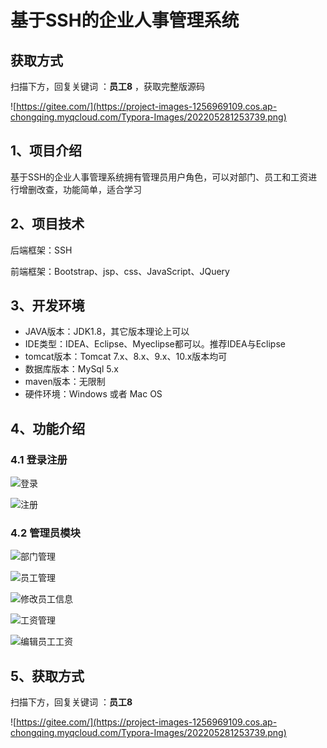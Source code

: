 # 基于SSH的企业人事管理系统

## 获取方式

扫描下方，回复关键词  ：**员工8** ，获取完整版源码

![https://gitee.com/](https://project-images-1256969109.cos.ap-chongqing.myqcloud.com/Typora-Images/202205281253739.png)

## 1、项目介绍

基于SSH的企业人事管理系统拥有管理员用户角色，可以对部门、员工和工资进行增删改查，功能简单，适合学习


## 2、项目技术

后端框架：SSH

前端框架：Bootstrap、jsp、css、JavaScript、JQuery

## 3、开发环境

- JAVA版本：JDK1.8，其它版本理论上可以
- IDE类型：IDEA、Eclipse、Myeclipse都可以。推荐IDEA与Eclipse
- tomcat版本：Tomcat 7.x、8.x、9.x、10.x版本均可
- 数据库版本：MySql 5.x
- maven版本：无限制
- 硬件环境：Windows 或者 Mac OS


## 4、功能介绍

### 4.1 登录注册

![登录](https://project-images-1256969109.cos.ap-chongqing.myqcloud.com/Typora-Images/202206201459327.jpg)

![注册](https://project-images-1256969109.cos.ap-chongqing.myqcloud.com/Typora-Images/202206201459541.jpg)

### 4.2 管理员模块

![部门管理](https://project-images-1256969109.cos.ap-chongqing.myqcloud.com/Typora-Images/202206201459170.jpg)

![员工管理](https://project-images-1256969109.cos.ap-chongqing.myqcloud.com/Typora-Images/202206201459780.jpg)

![修改员工信息](https://project-images-1256969109.cos.ap-chongqing.myqcloud.com/Typora-Images/202206201459362.jpg)

![工资管理](https://project-images-1256969109.cos.ap-chongqing.myqcloud.com/Typora-Images/202206201459279.jpg)

![编辑员工工资](https://project-images-1256969109.cos.ap-chongqing.myqcloud.com/Typora-Images/202206201500006.jpg)

## 5、获取方式

扫描下方，回复关键词  ：**员工8**



![https://gitee.com/](https://project-images-1256969109.cos.ap-chongqing.myqcloud.com/Typora-Images/202205281253739.png)

